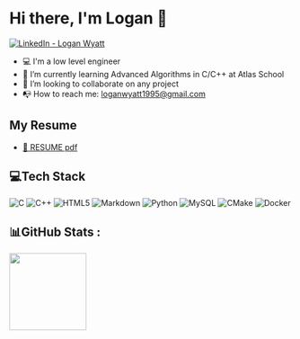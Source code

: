 # Hi there, I'm Logan 👋
[![LinkedIn - Logan Wyatt](https://img.shields.io/badge/LinkedIn_--_Logan_Wyatt-0072b1?link=https%3A%2F%2Fwww.linkedin.com%2Fin%2Flogan-wyatt%2F)
](https://www.linkedin.com/in/logan-wyatt/)

<!--
**LRWyatt801/LRWyatt801** is a ✨ _special_ ✨ repository because its `README.md` (this file) appears on your GitHub profile.
-->

- :computer: I'm a low level engineer
- :seedling: I’m currently learning Advanced Algorithms in C/C++ at Atlas School
- :dancers: I’m looking to collaborate on any project
- :mailbox_with_no_mail: How to reach me: <loganwyatt1995@gmail.com>

## My Resume

* [ :open_file_folder: RESUME pdf ](./wyatt,logan_resume.pdf)

## 💻Tech Stack
![C](https://img.shields.io/badge/c-%2300599C.svg?style=for-the-badge&logo=c&logoColor=white) ![C++](https://img.shields.io/badge/c++-%2300599C.svg?style=for-the-badge&logo=c%2B%2B&logoColor=white) ![HTML5](https://img.shields.io/badge/html5-%23E34F26.svg?style=for-the-badge&logo=html5&logoColor=white) ![Markdown](https://img.shields.io/badge/markdown-%23000000.svg?style=for-the-badge&logo=markdown&logoColor=white) ![Python](https://img.shields.io/badge/python-3670A0?style=for-the-badge&logo=python&logoColor=ffdd54) ![MySQL](https://img.shields.io/badge/mysql-%2300f.svg?style=for-the-badge&logo=mysql&logoColor=white) ![CMake](https://img.shields.io/badge/CMake-%23008FBA.svg?style=for-the-badge&logo=cmake&logoColor=white) ![Docker](https://img.shields.io/badge/docker-%230db7ed.svg?style=for-the-badge&logo=docker&logoColor=white)

## 📊GitHub Stats :
<!-- ![](https://github-readme-stats.vercel.app/api?username=lrwyatt801&theme=default&hide_border=false&include_all_commits=false&count_private=false)<br/> -->
<a href="https://github.com/lrwyatt801">
    <img height="137px" src="https://github-readme-stats.vercel.app/api/top-langs/?username=lrwyatt801&theme=default&hide_border=false&include_all_commits=false&count_private=false&layout=compact">
</a>
<!-- ![](https://github-readme-streak-stats.herokuapp.com/?user=lrwyatt801&theme=default&hide_border=false)<br/>
![](https://github-readme-stats.vercel.app/api/top-langs/?username=lrwyatt801&theme=default&hide_border=false&include_all_commits=false&count_private=false&layout=compact) -->
